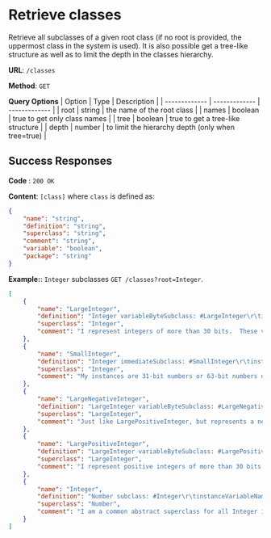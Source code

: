 # Retrieve classes
Retrieve all subclasses of a given root class (if no root is provided, the uppermost class in the system is used).
It is also possible get a tree-like structure as well as to limit the depth in the classes hierarchy.

**URL**: `/classes`

**Method**: `GET`

**Query Options**
| Option | Type | Description |
| ------------- | ------------- | ------------- |
| root | string | the name of the root class |
| names | boolean | true to get only class names |
| tree | boolean | true to get a tree-like structure |
| depth | number | to limit the hierarchy depth (only when tree=true) |

## Success Responses

**Code** : `200 OK`

**Content**: `[class]` where `class` is defined as:
```json
{
    "name": "string",
    "definition": "string",
    "superclass": "string",
    "comment": "string",
    "variable": "boolean",
    "package": "string"
}
```

**Example:**: `Integer` subclasses `GET /classes?root=Integer`.
```json
[
    {
        "name": "LargeInteger",
        "definition": "Integer variableByteSubclass: #LargeInteger\r\tinstanceVariableNames: ''\r\tclassVariableNames: ''\r\tpoolDictionaries: ''\r\tcategory: 'Kernel-Numbers'",
        "superclass": "Integer",
        "comment": "I represent integers of more than 30 bits.  These values are beyond the range of SmallInteger, and are encoded here as an array of 8-bit digits. "
    },
    {
        "name": "SmallInteger",
        "definition": "Integer immediateSubclass: #SmallInteger\r\tinstanceVariableNames: ''\r\tclassVariableNames: ''\r\tpoolDictionaries: ''\r\tcategory: 'Kernel-Numbers'",
        "superclass": "Integer",
        "comment": "My instances are 31-bit numbers or 63-bit numbers depending on the image architecture, stored in twos complement form. The allowable range is approximately +- 1 billion (31 bits), 1 quintillion (63 bits)  (see SmallInteger minVal, maxVal)."
    },
    {
        "name": "LargeNegativeInteger",
        "definition": "LargeInteger variableByteSubclass: #LargeNegativeInteger\r\tinstanceVariableNames: ''\r\tclassVariableNames: ''\r\tpoolDictionaries: ''\r\tcategory: 'Kernel-Numbers'",
        "superclass": "LargeInteger",
        "comment": "Just like LargePositiveInteger, but represents a negative number."
    },
    {
        "name": "LargePositiveInteger",
        "definition": "LargeInteger variableByteSubclass: #LargePositiveInteger\r\tinstanceVariableNames: ''\r\tclassVariableNames: ''\r\tpoolDictionaries: ''\r\tcategory: 'Kernel-Numbers'",
        "superclass": "LargeInteger",
        "comment": "I represent positive integers of more than 30 bits (ie, >= 1073741824).  These values are beyond the range of SmallInteger, and are encoded here as an array of 8-bit digits.  Care must be taken, when new values are computed, that any result that COULD BE a SmallInteger IS a SmallInteger (see normalize).\r\rNote that the bit manipulation primitives, bitAnd:, bitShift:, etc., = and ~= run without failure (and therefore fast) if the value fits in 32 bits.  This is a great help to the simulator."
    },
    {
        "name": "Integer",
        "definition": "Number subclass: #Integer\r\tinstanceVariableNames: ''\r\tclassVariableNames: ''\r\tpoolDictionaries: ''\r\tcategory: 'Kernel-Numbers'",
        "superclass": "Number",
        "comment": "I am a common abstract superclass for all Integer implementations. My implementation subclasses are SmallInteger, LargePositiveInteger, and LargeNegativeInteger.\r\t\rInteger division consists of:\r\t/\texact division, answers a fraction if result is not a whole integer\r\t//\tanswers an Integer, rounded towards negative infinity\r\t\\\\\tis modulo rounded towards negative infinity\r\tquo: truncated division, rounded towards zero"
    }
]
```